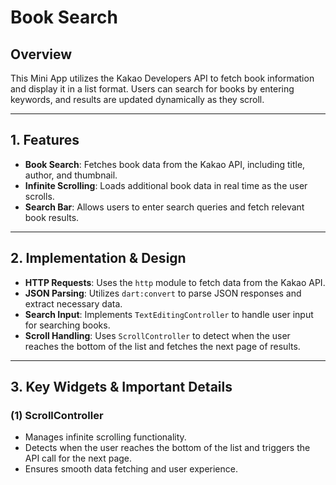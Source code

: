 # Book Search

## Overview
This Mini App utilizes the Kakao Developers API to fetch book information and display it in a list format. Users can search for books by entering keywords, and results are updated dynamically as they scroll.

---

## 1. Features
- **Book Search**: Fetches book data from the Kakao API, including title, author, and thumbnail.
- **Infinite Scrolling**: Loads additional book data in real time as the user scrolls.
- **Search Bar**: Allows users to enter search queries and fetch relevant book results.

---

## 2. Implementation & Design
- **HTTP Requests**: Uses the `http` module to fetch data from the Kakao API.
- **JSON Parsing**: Utilizes `dart:convert` to parse JSON responses and extract necessary data.
- **Search Input**: Implements `TextEditingController` to handle user input for searching books.
- **Scroll Handling**: Uses `ScrollController` to detect when the user reaches the bottom of the list and fetches the next page of results.

---

## 3. Key Widgets & Important Details
### (1) **ScrollController**
- Manages infinite scrolling functionality.
- Detects when the user reaches the bottom of the list and triggers the API call for the next page.
- Ensures smooth data fetching and user experience.